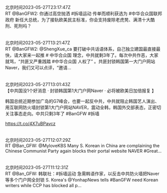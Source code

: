 北京时间2023-05-27T23:17:47Z<br>RT @BanGFW2: 你通过高空抛洒 #拆墙运动 传单而顺利获选为 #中华合众国联邦政府 新任大总统，为了接轨欧美民主标准，你会支持废除老虎凳、满清十大酷刑、死刑吗？<br><br><br>北京时间2023-05-27T13:21:47Z<br>RT @BanGFW2: @ShengXue_ca 要打破中共话语体系，自己独立建国最直接最快，请大家来一起推 # 中华合众国 理念，中共就剩3年了。每次中共作恶，大家就骂，“共匪又严重践踏 #中华合众国 人权了” 。共匪封锁韩国第一大门户网站Naver，我们又可以点评，“邀请…<br><br><br>北京时间2023-05-27T13:01:43Z<br>【中共国没1个好消息 · 封锁韩国第1大门户网Naver · 必将被欧美日加倍报复 】

韩国总统近期参加广岛的G7峰会，也要一起反中共，中共就阻止韩国艺人演出、用互联网防火墙封锁第1大门户网站NAVER，震动全韩，韩国外交部表态，正密切关注事态走向。中共只剩3年了
#BanGFW #拆墙

https://t.co/4X7uBPavcz<br><br><br>北京时间2023-05-27T12:07:29Z<br>RT @Ban_GFW: @MyloveKBS Many S. Korean in China are complaining the Chinese Communist Party again blocks their portal website NAVER  #Great…<br><br><br>北京时间2023-05-27T11:12:31Z<br>RT @Ban_GFW: 韩联社：#拆墙运动 急需韩语作家，以反击中共防火墙把Naver等多个门户网全封锁
S. Korea's  @YonhapNews tells #BanGFW need Korean writers while CCP has blocked all p…<br><br><br>